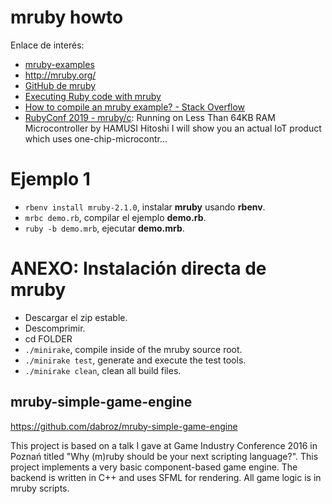 
# mruby howto

Enlace de interés:
* [mruby-examples](https://github.com/rmosolgo/mruby-examples/blob/master/readme.md)
* http://mruby.org/
* [GitHub de mruby](https://github.com/mruby/mruby)
* [Executing Ruby code with mruby](http://mruby.org/docs/articles/executing-ruby-code-with-mruby.html)
* [How to compile an mruby example? - Stack Overflow](https://stackoverflow.com/questions/19329146/how-to-compile-an-mruby-example)
* [RubyConf 2019 - mruby/c](https://youtu.be/1VFPSHs3WvI): Running on Less Than 64KB RAM Microcontroller by HAMUSI Hitoshi I will show you an actual IoT product which uses one-chip-microcontr...

# Ejemplo 1

* `rbenv install mruby-2.1.0`, instalar **mruby** usando **rbenv**.
* `mrbc demo.rb`, compilar el ejemplo **demo.rb**.
* `ruby -b demo.mrb`, ejecutar **demo.mrb**.

# ANEXO: Instalación directa de mruby

* Descargar el zip estable.
* Descomprimir.
* cd FOLDER
* `./minirake`, compile inside of the mruby source root.
* `./minirake test`, generate and execute the test tools.
* `./minirake clean`, clean all build files.

## mruby-simple-game-engine

https://github.com/dabroz/mruby-simple-game-engine

This project is based on a talk I gave at Game Industry Conference 2016 in Poznań titled "Why (m)ruby should be your next scripting language?". This project implements a very basic component-based game engine. The backend is written in C++ and uses SFML for rendering. All game logic is in mruby scripts.


